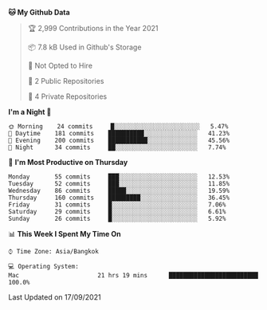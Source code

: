 <!--START_SECTION:waka-->
**🐱 My Github Data** 

> 🏆 2,999 Contributions in the Year 2021
 > 
> 📦 7.8 kB Used in Github's Storage 
 > 
> 🚫 Not Opted to Hire
 > 
> 📜 2 Public Repositories 
 > 
> 🔑 4 Private Repositories  
 > 
**I'm a Night 🦉** 

```text
🌞 Morning    24 commits     █░░░░░░░░░░░░░░░░░░░░░░░░   5.47% 
🌆 Daytime    181 commits    ██████████░░░░░░░░░░░░░░░   41.23% 
🌃 Evening    200 commits    ███████████░░░░░░░░░░░░░░   45.56% 
🌙 Night      34 commits     ██░░░░░░░░░░░░░░░░░░░░░░░   7.74%

```
📅 **I'm Most Productive on Thursday** 

```text
Monday       55 commits     ███░░░░░░░░░░░░░░░░░░░░░░   12.53% 
Tuesday      52 commits     ███░░░░░░░░░░░░░░░░░░░░░░   11.85% 
Wednesday    86 commits     █████░░░░░░░░░░░░░░░░░░░░   19.59% 
Thursday     160 commits    █████████░░░░░░░░░░░░░░░░   36.45% 
Friday       31 commits     █░░░░░░░░░░░░░░░░░░░░░░░░   7.06% 
Saturday     29 commits     █░░░░░░░░░░░░░░░░░░░░░░░░   6.61% 
Sunday       26 commits     █░░░░░░░░░░░░░░░░░░░░░░░░   5.92%

```


📊 **This Week I Spent My Time On** 

```text
⌚︎ Time Zone: Asia/Bangkok

💻 Operating System: 
Mac                      21 hrs 19 mins      █████████████████████████   100.0%

```


 Last Updated on 17/09/2021
<!--END_SECTION:waka-->